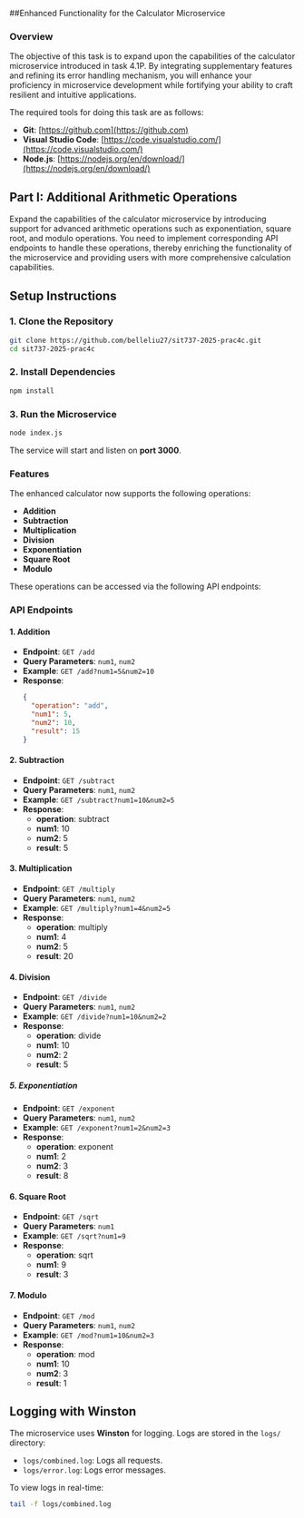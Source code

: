 ##Enhanced Functionality for the Calculator Microservice

### Overview
The objective of this task is to expand upon the capabilities of the calculator microservice introduced in task 4.1P. By integrating supplementary features and refining its error handling mechanism, you will enhance your proficiency in microservice development while fortifying your ability to craft resilient and intuitive applications.

The required tools for doing this task are as follows:
- **Git**: [https://github.com](https://github.com)
- **Visual Studio Code**: [https://code.visualstudio.com/](https://code.visualstudio.com/)
- **Node.js**: [https://nodejs.org/en/download/](https://nodejs.org/en/download/)

## Part I: Additional Arithmetic Operations
Expand the capabilities of the calculator microservice by introducing support for advanced arithmetic operations such as exponentiation, square root, and modulo operations. You need to implement corresponding API endpoints to handle these operations, thereby enriching the functionality of the microservice and providing users with more comprehensive calculation capabilities.

## Setup Instructions
### 1. Clone the Repository
```bash
git clone https://github.com/belleliu27/sit737-2025-prac4c.git
cd sit737-2025-prac4c
```

### 2. Install Dependencies
```bash
npm install
```

### 3. Run the Microservice
```bash
node index.js
```

The service will start and listen on **port 3000**.

### Features
The enhanced calculator now supports the following operations:
- **Addition**
- **Subtraction**
- **Multiplication**
- **Division**
- **Exponentiation**
- **Square Root**
- **Modulo**

These operations can be accessed via the following API endpoints:

### API Endpoints

#### 1. Addition
- **Endpoint**: `GET /add`
- **Query Parameters**: `num1`, `num2`
- **Example**: `GET /add?num1=5&num2=10`
- **Response**:
  ```json
  {
    "operation": "add",
    "num1": 5,
    "num2": 10,
    "result": 15
  }
#### 2. Subtraction

- **Endpoint**: `GET /subtract`
- **Query Parameters**: `num1`, `num2`
- **Example**: `GET /subtract?num1=10&num2=5`
- **Response**:
  - **operation**: subtract
  - **num1**: 10
  - **num2**: 5
  - **result**: 5

#### 3. Multiplication

- **Endpoint**: `GET /multiply`
- **Query Parameters**: `num1`, `num2`
- **Example**: `GET /multiply?num1=4&num2=5`
- **Response**:
  - **operation**: multiply
  - **num1**: 4
  - **num2**: 5
  - **result**: 20

#### 4. Division

- **Endpoint**: `GET /divide`
- **Query Parameters**: `num1`, `num2`
- **Example**: `GET /divide?num1=10&num2=2`
- **Response**:
  - **operation**: divide
  - **num1**: 10
  - **num2**: 2
  - **result**: 5

##### 5. Exponentiation

- **Endpoint**: `GET /exponent`
- **Query Parameters**: `num1`, `num2`
- **Example**: `GET /exponent?num1=2&num2=3`
- **Response**:
  - **operation**: exponent
  - **num1**: 2
  - **num2**: 3
  - **result**: 8

#### 6. Square Root

- **Endpoint**: `GET /sqrt`
- **Query Parameters**: `num1`
- **Example**: `GET /sqrt?num1=9`
- **Response**:
  - **operation**: sqrt
  - **num1**: 9
  - **result**: 3

#### 7. Modulo

- **Endpoint**: `GET /mod`
- **Query Parameters**: `num1`, `num2`
- **Example**: `GET /mod?num1=10&num2=3`
- **Response**:
  - **operation**: mod
  - **num1**: 10
  - **num2**: 3
  - **result**: 1

## Logging with Winston
The microservice uses **Winston** for logging. Logs are stored in the `logs/` directory:

- `logs/combined.log`: Logs all requests.
- `logs/error.log`: Logs error messages.

To view logs in real-time:
```bash
tail -f logs/combined.log
```
